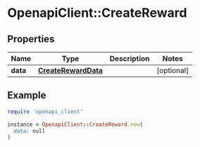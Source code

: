 # OpenapiClient::CreateReward

## Properties

| Name | Type | Description | Notes |
| ---- | ---- | ----------- | ----- |
| **data** | [**CreateRewardData**](CreateRewardData.md) |  | [optional] |

## Example

```ruby
require 'openapi_client'

instance = OpenapiClient::CreateReward.new(
  data: null
)
```

